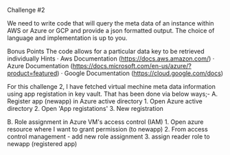 Challenge #2

We need to write code that will query the meta data of an instance within AWS or Azure or GCP and provide a json formatted output. 
The choice of language and implementation is up to you.

Bonus Points
The code allows for a particular data key to be retrieved individually
Hints
·         Aws Documentation (https://docs.aws.amazon.com/)
·         Azure Documentation (https://docs.microsoft.com/en-us/azure/?product=featured)
·         Google Documentation (https://cloud.google.com/docs)


For this challenge 2, I have fetched virtual mechine meta data information using app registation in key vault.
That has been done via below ways;-
A. Register app (newapp) in Azure active directory
    1. Open Azure active directory 
    2. Open 'App registations'
    3. New registration 

B. Role assignment in Azure VM's access control (IAM)
    1. Open azure resource where I want to grant permission (to newapp)
    2. From access control management - add new role assignment
    3. assign reader role to newapp (registered app)